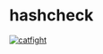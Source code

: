 # hashcheck
[![catfight](https://github.com/Heavy-H/hashcheck/actions/workflows/main.yml/badge.svg?branch=main)](https://github.com/Heavy-H/hashcheck/actions/workflows/main.yml)

